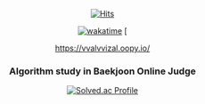 <div align="center">

[![Hits](https://hits.seeyoufarm.com/api/count/incr/badge.svg?url=https%3A%2F%2Fgithub.com%2Fvvalvvizal%2Fvvalvvizal&count_bg=%23FFE5F9&title_bg=%23ACACAC&icon=&icon_color=%23FFE7E7&title=hits&edge_flat=false)](https://hits.seeyoufarm.com)

[![wakatime](https://wakatime.com/badge/user/d643f28c-9174-48f0-9804-d74574060ff1.svg)](https://wakatime.com/@d643f28c-9174-48f0-9804-d74574060ff1)
[

https://vvalvvizal.oopy.io/

### Algorithm study in Baekjoon Online Judge

[![Solved.ac Profile](http://mazassumnida.wtf/api/v2/generate_badge?boj=20213075)](https://solved.ac/20213075)

<!--![Anurag's GitHub stats](https://github-readme-stats.vercel.app/api?username=vvalvvizal&show_icons=true)  
[![Top Langs](https://github-readme-stats.vercel.app/api/top-langs/?username=vvalvvizal&layout=compact)](https://github.com/vvalvvizal/github-readme-stats)-->
</div>

